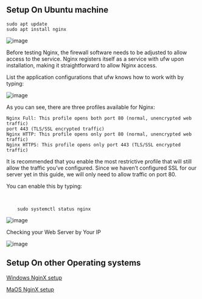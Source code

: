## Setup On Ubuntu machine  

    sudo apt update
    sudo apt install nginx


![image](https://user-images.githubusercontent.com/46167070/117722546-7befc080-b1e1-11eb-8968-7781108c0f28.png)

Before testing Nginx, the firewall software needs to be adjusted to allow access to the service. Nginx registers itself as a service with ufw upon installation, making it straightforward to allow Nginx access.

List the application configurations that ufw knows how to work with by typing:


![image](https://user-images.githubusercontent.com/46167070/117723121-47c8cf80-b1e2-11eb-81de-94a5a61a645e.png)


As you can see, there are three profiles available for Nginx:

    Nginx Full: This profile opens both port 80 (normal, unencrypted web traffic) 
    port 443 (TLS/SSL encrypted traffic)
    Nginx HTTP: This profile opens only port 80 (normal, unencrypted web traffic)
    Nginx HTTPS: This profile opens only port 443 (TLS/SSL encrypted traffic)

It is recommended that you enable the most restrictive profile that will still allow the traffic you’ve configured. Since we haven’t configured SSL for our server yet in this guide, we will only need to allow traffic on port 80.

You can enable this by typing:


<br>
        
        sudo systemctl status nginx 

![image](https://user-images.githubusercontent.com/46167070/117807173-8c448180-b25b-11eb-835c-46c6f339d6d2.png)




Checking your Web Server by Your IP 

![image](https://user-images.githubusercontent.com/46167070/117807055-6a4aff00-b25b-11eb-93a3-cfe2baa961bf.png)

## Setup On other Operating systems 

[Windows NginX setup](https://www.maketecheasier.com/install-nginx-server-windows/) 

[MaOS NginX setup](https://sylvaindurand.org/setting-up-a-nginx-web-server-on-macos/)


